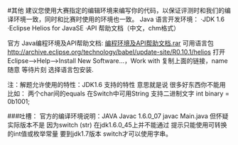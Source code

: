 ﻿#其他
建议您使用大赛指定的编辑环境来编写你的代码，以保证评测时和我们的编译环境一致，同时和比赛时使用的环境也一致。
Java 语言开发环境：
·JDK 1.6
·Eclipse Helios for JavaSE
·API 帮助文档（中文，chm格式）

官方 Java编程环境及API帮助文档: [编程环境及API帮助文档.rar](http://static.lanqiao.org/webstatic/document/Java)
可用语言包 http://archive.eclipse.org/technology/babel/update-site/R0.10.1/helios
打开Eclipse—>Help—>Install New Software…，Work with 复制上面的链接，name随意 等待片刻 选择语言包安装.

注：解题允许使用的特性：JDK1.6 支持的特性 意思就是说 很多好东西你不能用
比如：
两个char间的equals 
在Switch中可用String 
支持二进制文字 int binary = 0b1001;

###吐槽：
官方的编译环境说明：JAVA	Javac 1.6.0_07	javac Main.java
但怀疑实际版本不是 因为switch (str) 在jdk1.6.0_45上并不能通过 提示只能使用可转换的int值或枚举常量
要到jdk1.7版本 switch才可以使用字串。
